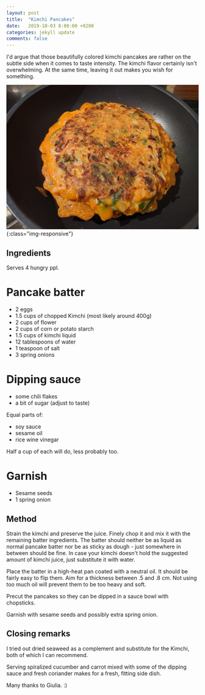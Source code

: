 ```yaml
---
layout: post
title:  "Kimchi Pancakes"
date:   2019-10-03 8:00:00 +0200
categories: jekyll update
comments: false
---
```


I'd argue that those beautifully colored kimchi pancakes are rather on the subtle side when it comes to taste intensity. The kimchi flavor certainly isn't overwhelming. At the same time, leaving it out makes you wish for something.

![Stacked pancakes](/imgs/pancake.jpg){:class="img-responsive"}

## Ingredients
Serves 4 hungry ppl.

# Pancake batter
- 2 eggs
- 1.5 cups of chopped Kimchi (most likely around 400g)
- 2 cups of flower
- 2 cups of corn or potato starch
- 1.5 cups of kimchi liquid
- 12 tablespoons of water
- 1 teaspoon of salt
- 3 spring onions

# Dipping sauce
- some chili flakes
- a bit of sugar (adjust to taste)

Equal parts of:
- soy sauce
- sesame oil
- rice wine vinegar

Half a cup of each will do, less probably too.

# Garnish
- Sesame seeds
- 1 spring onion


## Method
Strain the kimchi and preserve the juice. Finely chop it and mix it with the remaining batter ingredients. The batter should neither be as liquid as normal pancake batter nor be as sticky as dough - just somewhere in between should be fine. In case your kimchi doesn't hold the suggested amount of kimchi juice, just substitute it with water.

Place the batter in a high-heat pan coated with a neutral oil. It should be fairly easy to flip them. Aim for a thickness between .5 and .8 cm. Not using too much oil will prevent them to be too heavy and soft.

Precut the pancakes so they can be dipped in a sauce bowl with chopsticks.

Garnish with sesame seeds and possibly extra spring onion.

## Closing remarks
I tried out dried seaweed as a complement and substitute for the Kimchi, both of which I can recommend.

Serving spiralized cucumber and carrot mixed with some of the dipping sauce and fresh coriander makes for a fresh, fitting side dish.

Many thanks to Giulia. :)
